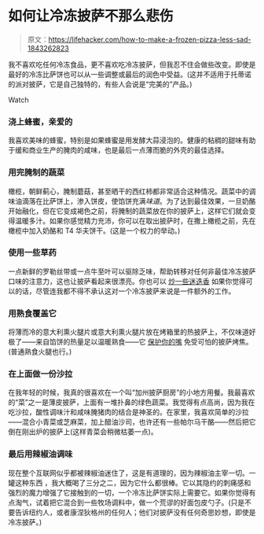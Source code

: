 # 如何让冷冻披萨不那么悲伤

> 原文：<https://lifehacker.com/how-to-make-a-frozen-pizza-less-sad-1843262823>

我不喜欢吃任何冷冻食品，更不喜欢吃冷冻披萨，但我忍不住会做些改变。即使是最好的冷冻比萨饼也可以从一些调整或最后的润色中受益。(这并不适用于托蒂诺的派对披萨，它是自己独特的，有些人会说是“完美的”产品。)

Watch

### 浇上蜂蜜，亲爱的

我喜欢美味的蜂蜜，特别是如果蜂蜜是用发酵大蒜浸泡的。健康的粘稠的甜味有助于缓和商业生产的腌肉的咸味，也是最后一点薄而脆的外壳的最佳选择。

### 用完腌制的蔬菜

橄榄，朝鲜蓟心，腌制蘑菇，甚至晒干的西红柿都非常适合这种情况。蔬菜中的调味油滴落在比萨饼上，渗入饼皮，使馅饼充满*味道*。为了达到最佳效果，一旦奶酪开始融化，但在它变成褐色之前，将腌制的蔬菜放在你的披萨上，这样它们就会变得温暖多汁。如果你感觉精力充沛，你可以在取出披萨时，在撒上橄榄之前，先在橄榄中加入奶酪和 T4 华夫饼干。(这是一个权力的举动。)

### 使用一些草药

一点新鲜的罗勒丝带或一点牛至叶可以驱除乏味，帮助转移对任何非最佳冷冻披萨口味的注意力，这也让披萨看起来很漂亮。你也可以 [炒一些迷迭香](https://skillet.lifehacker.com/how-to-fry-herbs-and-what-to-do-with-them-1819186346) 如果你觉得可以的话，尽管连我都不得不承认这对一个冷冻披萨来说是一件额外的工作。

### 用熟食覆盖它

将薄而冷的意大利熏火腿片或意大利熏火腿片放在烤箱里的热披萨上，不仅味道好极了——来自馅饼的热量足以温暖熟食——它 [保护你的嘴](https://lifehacker.com/protect-your-mouth-from-hot-pizza-with-slices-of-mortad-1841519562) 免受可怕的披萨烤焦。(普通熟食火腿也行。)

### 在上面做一份沙拉

在我年轻的时候，我真的很喜欢在一个叫“加州披萨厨房”的小地方用餐。我最喜欢的“菜”之一是薄皮披萨，上面有一堆扑鼻的绿色蔬菜。我觉得有点高尚，因为我在吃沙拉，酸性调味汁和咸味腌猪肉的结合是神圣的。在家里，我喜欢简单的沙拉——混合小青菜或芝麻菜，加上醋油沙司，也许还有一些帕尔马干酪——然后把它倒在刚出炉的披萨上(这样青菜会稍微枯萎一点)。

### 最后用辣椒油调味

现在整个互联网似乎都被辣椒油迷住了，这是有道理的，因为辣椒油主宰一切。一罐这种东西 ，我大概喝了三分之二，因为它什么都很棒。它以其隐约的刺痛感和强烈的魔力增强了它接触到的一切，一个冷冻比萨饼实际上需要它。如果你觉得有点淘气，试着把它混合到一些牧场调料中，做一个荒谬的好面包皮勺子。(只是不要告诉纽约人，或者康涅狄格州的任何人；他们对披萨没有任何奇思妙想，即使是冷冻披萨。)
